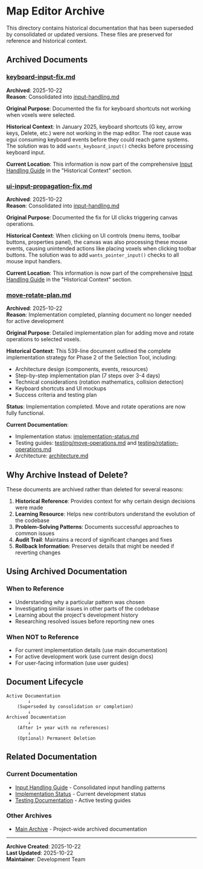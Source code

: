 # Map Editor Archive

This directory contains historical documentation that has been superseded by consolidated or updated versions. These files are preserved for reference and historical context.

## Archived Documents

### [keyboard-input-fix.md](keyboard-input-fix.md)
**Archived**: 2025-10-22  
**Reason**: Consolidated into [input-handling.md](../input-handling.md)

**Original Purpose**: Documented the fix for keyboard shortcuts not working when voxels were selected.

**Historical Context**: In January 2025, keyboard shortcuts (G key, arrow keys, Delete, etc.) were not working in the map editor. The root cause was egui consuming keyboard events before they could reach game systems. The solution was to add `wants_keyboard_input()` checks before processing keyboard input.

**Current Location**: This information is now part of the comprehensive [Input Handling Guide](../input-handling.md) in the "Historical Context" section.

### [ui-input-propagation-fix.md](ui-input-propagation-fix.md)
**Archived**: 2025-10-22  
**Reason**: Consolidated into [input-handling.md](../input-handling.md)

**Original Purpose**: Documented the fix for UI clicks triggering canvas operations.

**Historical Context**: When clicking on UI controls (menu items, toolbar buttons, properties panel), the canvas was also processing these mouse events, causing unintended actions like placing voxels when clicking toolbar buttons. The solution was to add `wants_pointer_input()` checks to all mouse input handlers.

**Current Location**: This information is now part of the comprehensive [Input Handling Guide](../input-handling.md) in the "Historical Context" section.

### [move-rotate-plan.md](move-rotate-plan.md)
**Archived**: 2025-10-22  
**Reason**: Implementation completed, planning document no longer needed for active development

**Original Purpose**: Detailed implementation plan for adding move and rotate operations to selected voxels.

**Historical Context**: This 539-line document outlined the complete implementation strategy for Phase 2 of the Selection Tool, including:
- Architecture design (components, events, resources)
- Step-by-step implementation plan (7 steps over 3-4 days)
- Technical considerations (rotation mathematics, collision detection)
- Keyboard shortcuts and UI mockups
- Success criteria and testing plan

**Status**: Implementation completed. Move and rotate operations are now fully functional.

**Current Documentation**:
- Implementation status: [implementation-status.md](../implementation-status.md)
- Testing guides: [testing/move-operations.md](../testing/move-operations.md) and [testing/rotation-operations.md](../testing/rotation-operations.md)
- Architecture: [architecture.md](../architecture.md)

## Why Archive Instead of Delete?

These documents are archived rather than deleted for several reasons:

1. **Historical Reference**: Provides context for why certain design decisions were made
2. **Learning Resource**: Helps new contributors understand the evolution of the codebase
3. **Problem-Solving Patterns**: Documents successful approaches to common issues
4. **Audit Trail**: Maintains a record of significant changes and fixes
5. **Rollback Information**: Preserves details that might be needed if reverting changes

## Using Archived Documentation

### When to Reference
- Understanding why a particular pattern was chosen
- Investigating similar issues in other parts of the codebase
- Learning about the project's development history
- Researching resolved issues before reporting new ones

### When NOT to Reference
- For current implementation details (use main documentation)
- For active development work (use current design docs)
- For user-facing information (use user guides)

## Document Lifecycle

```
Active Documentation
        ↓
    (Superseded by consolidation or completion)
        ↓
Archived Documentation
        ↓
    (After 1+ year with no references)
        ↓
    (Optional) Permanent Deletion
```

## Related Documentation

### Current Documentation
- [Input Handling Guide](../input-handling.md) - Consolidated input handling patterns
- [Implementation Status](../implementation-status.md) - Current development status
- [Testing Documentation](../testing/) - Active testing guides

### Other Archives
- [Main Archive](../../../../archive/) - Project-wide archived documentation

---

**Archive Created**: 2025-10-22  
**Last Updated**: 2025-10-22  
**Maintainer**: Development Team